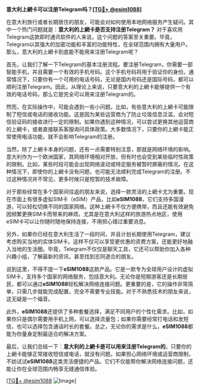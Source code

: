 **意大利上網卡可以注册Telegram吗？[[TG💪+ @esim1088](https://t.me/s/esim1088)]**

在意大利旅行或者长期居住的朋友，可能会对如何使用本地网络服务产生疑问。其中一个热门问题就是：**意大利的上網卡是否支持注册Telegram？** 对于喜欢用Telegram这款即时通讯软件的人来说，这个问题的答案至关重要。毕竟，Telegram以其强大的加密功能和丰富的功能特性，在全球范围内拥有大量用户。那么，意大利的上網卡到底能不能用来注册Telegram呢？

首先，让我们了解一下Telegram的基本注册流程。要注册Telegram，你需要一部智能手机，并且需要一个有效的手机号码。这个手机号码将用于验证你的身份。通常情况下，只要你有一个可用的电话号码，无论是国内号码还是国际号码，都可以顺利注册Telegram。因此，从理论上来说，只要意大利的上網卡能够提供一个有效的电话号码，那么它是完全可以用来注册Telegram的。

然而，在实际操作中，可能会遇到一些小问题。比如，有些意大利的上網卡可能限制了短信或电话的接收功能。这是因为某些运营商为了防止垃圾信息泛滥，会对短信验证码的接收进行一定的限制。如果你遇到这种情况，可以尝试更换其他运营商的上網卡，或者直接联系客服询问具体政策。大多数情况下，只要你的上網卡能正常使用电话功能，就不会影响Telegram的注册。

当然，除了上網卡本身的问题，还有一点需要特别注意，那就是网络环境的影响。意大利作为一个欧洲国家，其网络环境相对开放，但有时也会受到某些临时性政策的限制。比如，某些时段可能会出现网络波动或特定服务被暂时屏蔽的情况。在这种情况下，即使你的上網卡没有问题，也可能无法顺利完成Telegram的注册。不过这种情况并不常见，更多时候只是短暂的技术故障。

对于那些经常在多个国家间往返的朋友来说，选择一款灵活的上網卡尤为重要。现在市面上有很多虚拟SIM卡（eSIM）产品，比如**eSIM1088**，它们支持多国漫游，可以轻松切换不同的国家网络。这种上網卡不仅方便携带，而且还能有效避免因频繁更换SIM卡而带来的麻烦。尤其是在意大利这样的旅游热点地区，使用eSIM卡可以让你随时随地保持连接，不用担心错过重要消息。

另外，如果你已经在意大利生活了一段时间，并且计划长期使用Telegram，建议考虑购买当地的实体SIM卡。这样不仅可以享受更优惠的资费方案，还能更好地融入当地的生活圈。毕竟，Telegram不仅仅是聊天工具，它还可以帮助你加入各种兴趣小组，了解最新的资讯，甚至找到志同道合的朋友。

说到这里，不得不提一下**eSIM1088**这款产品。它是一款专为全球用户设计的虚拟SIM卡，支持多个国家的网络服务，包括意大利。无论你是短期游客还是长期居民，都可以通过**eSIM1088**轻松解决网络连接问题。更重要的是，它的操作非常简单，只需几步就能完成配置，完全不需要专业技能。对于不熟悉技术的朋友来说，这无疑是一个福音。

此外，**eSIM1088**还提供了多种套餐选择，满足不同用户的个性化需求。比如，如果你只是偶尔需要用手机上网，可以选择流量包；如果你需要经常打电话和发短信，也可以选择包含通话时长的套餐。总之，无论你的需求是什么，**eSIM1088**都能为你量身定制最适合的解决方案。

最后，让我们总结一下：**意大利的上網卡是可以用来注册Telegram的**。只要你的上網卡能够正常接收短信或电话，就没有问题。如果担心网络环境或运营商限制，不妨试试**eSIM1088**这类灵活便捷的产品。它们不仅能帮你解决网络连接问题，还能让你在全球范围内畅享无缝通信体验。

[[TG💪+ @esim1088](https://t.me/s/esim1088) ![Image](https://i.postimg.cc/4NQfJmqS/Snipaste-2025-05-13-00-14-12.png)]